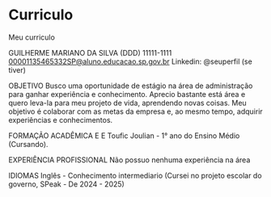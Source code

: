 # Curriculo
Meu curriculo

GUILHERME MARIANO DA SILVA
(DDD) 11111-1111
00001135465332SP@aluno.educacao.sp.gov.br
Linkedin: @seuperfil (se tiver)

OBJETIVO
Busco uma oportunidade de estágio na área de administração para ganhar experiência e conhecimento. Aprecio bastante está área e quero leva-la para meu projeto de vida, aprendendo novas coisas. Meu objetivo é colaborar com as metas da empresa e, ao mesmo tempo, adquirir experiências e conhecimentos.

FORMAÇÃO ACADÊMICA
E E Toufic Joulian - 1° ano do Ensino Médio (Cursando).

EXPERIÊNCIA PROFISSIONAL
Não possuo nenhuma experiência na área

IDIOMAS
Inglês - Conhecimento intermediario (Cursei no projeto escolar do governo, SPeak - De 2024 - 2025)

